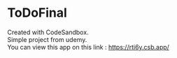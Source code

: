 # ToDoFinal
Created with CodeSandbox.</br>
Simple project from udemy.<br>
You can view this app on this link : https://rti6y.csb.app/
